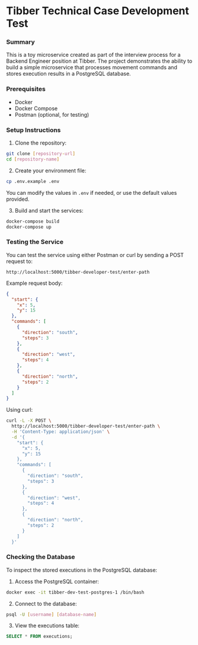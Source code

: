 # Tibber Technical Case Development Test

### Summary
This is a toy microservice created as part of the interview process for a Backend Engineer position at Tibber. The project demonstrates the ability to build a simple microservice that processes movement commands and stores execution results in a PostgreSQL database.

### Prerequisites
- Docker
- Docker Compose
- Postman (optional, for testing)

### Setup Instructions

1. Clone the repository:
```bash
git clone [repository-url]
cd [repository-name]
```

2. Create your environment file:
```bash
cp .env.example .env
```
You can modify the values in `.env` if needed, or use the default values provided.

3. Build and start the services:
```bash
docker-compose build
docker-compose up
```

### Testing the Service

You can test the service using either Postman or curl by sending a POST request to:
```
http://localhost:5000/tibber-developer-test/enter-path
```

Example request body:
```json
{
  "start": {
    "x": 5,
    "y": 15
  },
  "commands": [
    {
      "direction": "south",
      "steps": 3
    },
    {
      "direction": "west",
      "steps": 4
    },
    {
      "direction": "north",
      "steps": 2
    }
  ]
}
```

Using curl:
```bash
curl -L -X POST \
  http://localhost:5000/tibber-developer-test/enter-path \
  -H 'Content-Type: application/json' \
  -d '{
    "start": {
      "x": 5,
      "y": 15
    },
    "commands": [
      {
        "direction": "south",
        "steps": 3
      },
      {
        "direction": "west",
        "steps": 4
      },
      {
        "direction": "north",
        "steps": 2
      }
    ]
  }'
```

### Checking the Database

To inspect the stored executions in the PostgreSQL database:

1. Access the PostgreSQL container:
```bash
docker exec -it tibber-dev-test-postgres-1 /bin/bash
```

2. Connect to the database:
```bash
psql -U [username] [database-name]
```

3. View the executions table:
```sql
SELECT * FROM executions;
```
